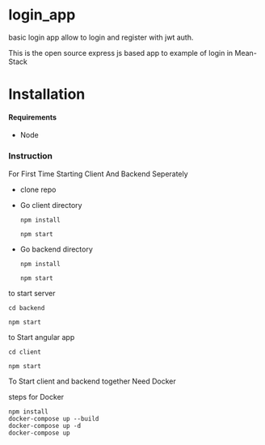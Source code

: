 # login_app
basic login app allow to login and register with jwt auth.

This is the open source express js based app to example of login in Mean-Stack

# Installation

#### Requirements

- Node

### Instruction

For First Time Starting Client And Backend Seperately

- clone repo

- Go client directory
     ```
     npm install
     
     npm start
     ```
- Go backend directory
    ```
    npm install
    
    npm start
    ```


to start server
```
cd backend

npm start
```

to Start angular app
```
cd client

npm start
```

To Start client and backend together Need Docker

steps for Docker 

```
npm install
docker-compose up --build 
docker-compose up -d
docker-compose up 
```
